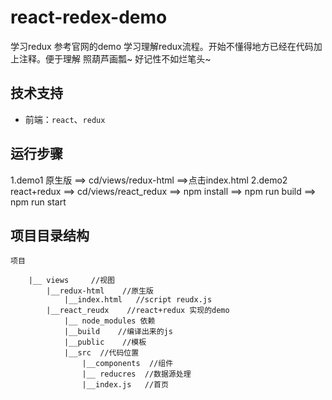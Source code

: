 # react-redex-demo
学习redux 参考官网的demo  学习理解redux流程。开始不懂得地方已经在代码加上注释。便于理解
照葫芦画瓢~ 好记性不如烂笔头~


## 技术支持
- 前端：`react`、`redux`


## 运行步骤
1.demo1 原生版   ==>   cd/views/redux-html   ==>点击index.html
2.demo2  react+redux
 ==> cd/views/react_redux
 ==> npm install
 ==> npm run build
 ==> npm run start
  

## 项目目录结构

```
项目

    |__ views     //视图
        |__redux-html    //原生版
            |__index.html   //script reudx.js
        |__react_reudx    //react+redux 实现的demo
            |__ node_modules 依赖
            |__build    //编译出来的js
            |__public    //模板
            |__src  //代码位置
                |__components  //组件
                |__ reducres  //数据源处理
                |__index.js   //首页


```
